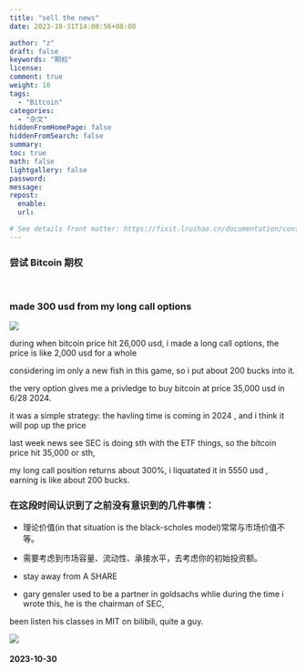 ```yaml
---
title: "sell the news"
date: 2023-10-31T14:08:56+08:00

author: "z"
draft: false
keywords: "期权"
license: 
comment: true
weight: 10
tags:
  - "Bitcoin"
categories:
  - "杂文"
hiddenFromHomePage: false
hiddenFromSearch: false
summary:
toc: true
math: false
lightgallery: false
password:
message:
repost: 
  enable: 
  url:

# See details front matter: https://fixit.lruihao.cn/documentation/content-management/introduction/#front-matter
---
```



  
### 尝试 Bitcoin 期权


<!--more-->  



<br>

### made 300 usd from my long call options  
![]([/img/options.png]#pic_center)

  
  
during when bitcoin price hit 26,000 usd, i made a long call options, the price is like 2,000 usd for a whole  
  
considering im only a new fish in this game, so i put about 200 bucks into it.  
  
the very option gives me a privledge to buy bitcoin at price 35,000 usd in 6/28 2024.  
  
it was a simple strategy: the havling time is coming in 2024 , and i think it will pop up the price

last week news see SEC is doing sth with the ETF things, so the bitcoin price hit 35,000 or sth,  
  
my long call position returns about 300%, i liquatated it in 5550 usd , earning is like about 200 bucks.  
  
### 在这段时间认识到了之前没有意识到的几件事情：
  
- 理论价值(in that situation is the black-scholes model)常常与市场价值不等。
  
- 需要考虑到市场容量、流动性、承接水平，去考虑你的初始投资额。

- stay away from  A SHARE

- gary gensler used to be a partner in goldsachs whlie during the time i wrote this, he is the chairman of SEC,  
  
been listen his classes in MIT on bilibili, quite a guy.
  
![](/img/cat.png)  
  
    

#### 2023-10-30
  




